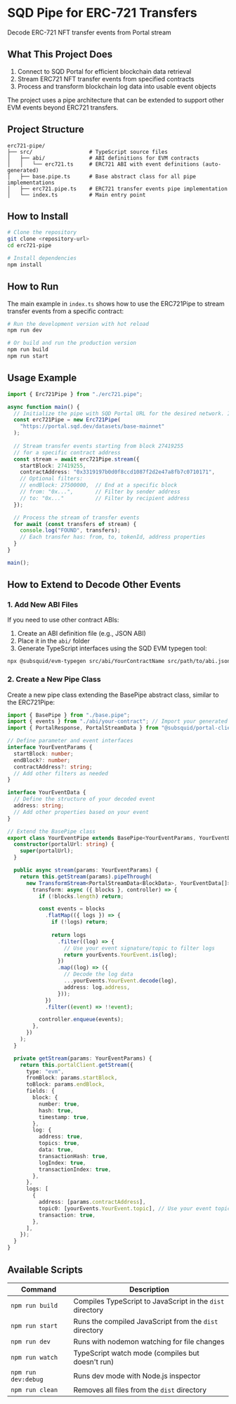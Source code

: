 # SQD Pipe for ERC-721 Transfers

Decode ERC-721 NFT transfer events from Portal stream 

## What This Project Does

1. Connect to SQD Portal for efficient blockchain data retrieval
2. Stream ERC721 NFT transfer events from specified contracts
3. Process and transform blockchain log data into usable event objects

The project uses a pipe architecture that can be extended to support other EVM events beyond ERC721 transfers.

## Project Structure

```
erc721-pipe/
├── src/                  # TypeScript source files
│   ├── abi/              # ABI definitions for EVM contracts 
│   │   └── erc721.ts     # ERC721 ABI with event definitions (auto-generated)
│   ├── base.pipe.ts      # Base abstract class for all pipe implementations
│   ├── erc721.pipe.ts    # ERC721 transfer events pipe implementation
│   └── index.ts          # Main entry point
```

## How to Install

```bash
# Clone the repository
git clone <repository-url>
cd erc721-pipe

# Install dependencies
npm install
```

## How to Run

The main example in `index.ts` shows how to use the ERC721Pipe to stream transfer events from a specific contract:

```bash
# Run the development version with hot reload
npm run dev

# Or build and run the production version
npm run build
npm run start
```

## Usage Example

```typescript
import { Erc721Pipe } from "./erc721.pipe";

async function main() {
  // Initialize the pipe with SQD Portal URL for the desired network. In this examples we're using Base
  const erc721Pipe = new Erc721Pipe(
    "https://portal.sqd.dev/datasets/base-mainnet"
  );
  
  // Stream transfer events starting from block 27419255
  // for a specific contract address
  const stream = await erc721Pipe.stream({
    startBlock: 27419255,
    contractAddress: "0x3319197b0d0f8ccd1087f2d2e47a8fb7c0710171",
    // Optional filters:
    // endBlock: 27500000,  // End at a specific block
    // from: "0x...",       // Filter by sender address
    // to: "0x..."          // Filter by recipient address
  });

  // Process the stream of transfer events
  for await (const transfers of stream) {
    console.log("FOUND", transfers);
    // Each transfer has: from, to, tokenId, address properties
  }
}

main();
```

## How to Extend to Decode Other Events

### 1. Add New ABI Files

If you need to use other contract ABIs:

1. Create an ABI definition file (e.g., JSON ABI)
2. Place it in the `abi/` folder
3. Generate TypeScript interfaces using the SQD EVM typegen tool:

```bash
npx @subsquid/evm-typegen src/abi/YourContractName src/path/to/abi.json
```

### 2. Create a New Pipe Class

Create a new pipe class extending the BasePipe abstract class, similar to the ERC721Pipe:

```typescript
import { BasePipe } from "./base.pipe";
import { events } from "./abi/your-contract"; // Import your generated events
import { PortalResponse, PortalStreamData } from "@subsquid/portal-client";

// Define parameter and event interfaces
interface YourEventParams {
  startBlock: number;
  endBlock?: number;
  contractAddress?: string;
  // Add other filters as needed
}

interface YourEventData {
  // Define the structure of your decoded event
  address: string;
  // Add other properties based on your event
}

// Extend the BasePipe class
export class YourEventPipe extends BasePipe<YourEventParams, YourEventData[]> {
  constructor(portalUrl: string) {
    super(portalUrl);
  }

  public async stream(params: YourEventParams) {
    return this.getStream(params).pipeThrough(
      new TransformStream<PortalStreamData<BlockData>, YourEventData[]>({
        transform: async ({ blocks }, controller) => {
          if (!blocks.length) return;

          const events = blocks
            .flatMap(({ logs }) => {
              if (!logs) return;
              
              return logs
                .filter((log) => {
                  // Use your event signature/topic to filter logs
                  return yourEvents.YourEvent.is(log);
                })
                .map((log) => ({
                  // Decode the log data
                  ...yourEvents.YourEvent.decode(log),
                  address: log.address,
                }));
            })
            .filter((event) => !!event);

          controller.enqueue(events);
        },
      })
    );
  }

  private getStream(params: YourEventParams) {
    return this.portalClient.getStream({
      type: "evm",
      fromBlock: params.startBlock,
      toBlock: params.endBlock,
      fields: {
        block: {
          number: true,
          hash: true,
          timestamp: true,
        },
        log: {
          address: true,
          topics: true,
          data: true,
          transactionHash: true,
          logIndex: true,
          transactionIndex: true,
        },
      },
      logs: [
        {
          address: [params.contractAddress],
          topic0: [yourEvents.YourEvent.topic], // Use your event topic
          transaction: true,
        },
      ],
    });
  }
}
```

## Available Scripts

| Command | Description |
|---------|-------------|
| `npm run build` | Compiles TypeScript to JavaScript in the `dist` directory |
| `npm run start` | Runs the compiled JavaScript from the `dist` directory |
| `npm run dev` | Runs with nodemon watching for file changes |
| `npm run watch` | TypeScript watch mode (compiles but doesn't run) |
| `npm run dev:debug` | Runs dev mode with Node.js inspector |
| `npm run clean` | Removes all files from the `dist` directory |